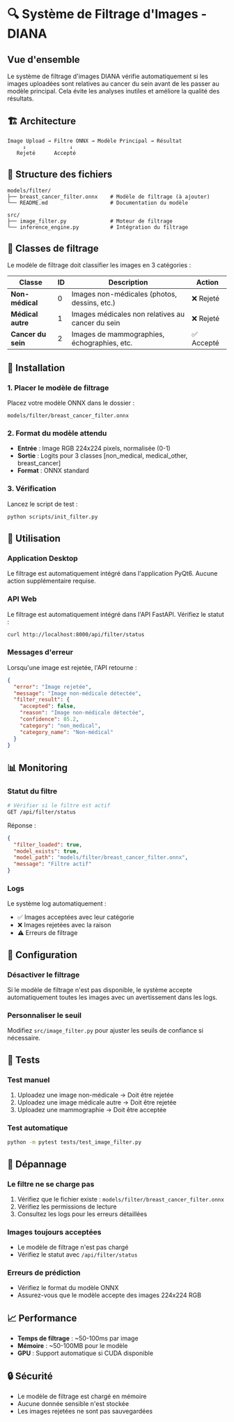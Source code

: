 # 🔍 Système de Filtrage d'Images - DIANA

## Vue d'ensemble

Le système de filtrage d'images DIANA vérifie automatiquement si les images uploadées sont relatives au cancer du sein avant de les passer au modèle principal. Cela évite les analyses inutiles et améliore la qualité des résultats.

## 🏗️ Architecture

```
Image Upload → Filtre ONNX → Modèle Principal → Résultat
     ↓              ↓
   Rejeté      Accepté
```

## 📁 Structure des fichiers

```
models/filter/
├── breast_cancer_filter.onnx    # Modèle de filtrage (à ajouter)
└── README.md                    # Documentation du modèle

src/
├── image_filter.py              # Moteur de filtrage
└── inference_engine.py          # Intégration du filtrage
```

## 🎯 Classes de filtrage

Le modèle de filtrage doit classifier les images en 3 catégories :

| Classe | ID | Description | Action |
|--------|----|--------------|---------|
| **Non-médical** | 0 | Images non-médicales (photos, dessins, etc.) | ❌ Rejeté |
| **Médical autre** | 1 | Images médicales non relatives au cancer du sein | ❌ Rejeté |
| **Cancer du sein** | 2 | Images de mammographies, échographies, etc. | ✅ Accepté |

## 🚀 Installation

### 1. Placer le modèle de filtrage

Placez votre modèle ONNX dans le dossier :
```
models/filter/breast_cancer_filter.onnx
```

### 2. Format du modèle attendu

- **Entrée** : Image RGB 224x224 pixels, normalisée (0-1)
- **Sortie** : Logits pour 3 classes [non_medical, medical_other, breast_cancer]
- **Format** : ONNX standard

### 3. Vérification

Lancez le script de test :
```bash
python scripts/init_filter.py
```

## 🔧 Utilisation

### Application Desktop

Le filtrage est automatiquement intégré dans l'application PyQt6. Aucune action supplémentaire requise.

### API Web

Le filtrage est automatiquement intégré dans l'API FastAPI. Vérifiez le statut :

```bash
curl http://localhost:8000/api/filter/status
```

### Messages d'erreur

Lorsqu'une image est rejetée, l'API retourne :

```json
{
  "error": "Image rejetée",
  "message": "Image non-médicale détectée",
  "filter_result": {
    "accepted": false,
    "reason": "Image non-médicale détectée",
    "confidence": 85.2,
    "category": "non_medical",
    "category_name": "Non-médical"
  }
}
```

## 📊 Monitoring

### Statut du filtre

```bash
# Vérifier si le filtre est actif
GET /api/filter/status
```

Réponse :
```json
{
  "filter_loaded": true,
  "model_exists": true,
  "model_path": "models/filter/breast_cancer_filter.onnx",
  "message": "Filtre actif"
}
```

### Logs

Le système log automatiquement :
- ✅ Images acceptées avec leur catégorie
- ❌ Images rejetées avec la raison
- ⚠️ Erreurs de filtrage

## 🔧 Configuration

### Désactiver le filtrage

Si le modèle de filtrage n'est pas disponible, le système accepte automatiquement toutes les images avec un avertissement dans les logs.

### Personnaliser le seuil

Modifiez `src/image_filter.py` pour ajuster les seuils de confiance si nécessaire.

## 🧪 Tests

### Test manuel

1. Uploadez une image non-médicale → Doit être rejetée
2. Uploadez une image médicale autre → Doit être rejetée  
3. Uploadez une mammographie → Doit être acceptée

### Test automatique

```bash
python -m pytest tests/test_image_filter.py
```

## 🚨 Dépannage

### Le filtre ne se charge pas

1. Vérifiez que le fichier existe : `models/filter/breast_cancer_filter.onnx`
2. Vérifiez les permissions de lecture
3. Consultez les logs pour les erreurs détaillées

### Images toujours acceptées

- Le modèle de filtrage n'est pas chargé
- Vérifiez le statut avec `/api/filter/status`

### Erreurs de prédiction

- Vérifiez le format du modèle ONNX
- Assurez-vous que le modèle accepte des images 224x224 RGB

## 📈 Performance

- **Temps de filtrage** : ~50-100ms par image
- **Mémoire** : ~50-100MB pour le modèle
- **GPU** : Support automatique si CUDA disponible

## 🔒 Sécurité

- Le modèle de filtrage est chargé en mémoire
- Aucune donnée sensible n'est stockée
- Les images rejetées ne sont pas sauvegardées
